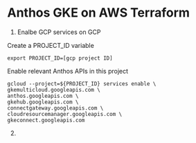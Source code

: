 # Anthos GKE on AWS Terraform


1. Enalbe GCP services on GCP

Create a PROJECT_ID variable
```
export PROJECT_ID=[gcp project ID]
```
Enable relevant Anthos APIs in this project

```
gcloud --project=${PROJECT_ID} services enable \
gkemulticloud.googleapis.com \
anthos.googleapis.com \
gkehub.googleapis.com \
connectgateway.googleapis.com \
cloudresourcemanager.googleapis.com \
gkeconnect.googleapis.com
```

2. 
